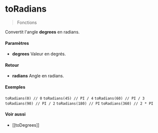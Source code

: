 # toRadians
> Fonctions

Convertit l'angle **degrees** en radians.

#### Paramètres

- **degrees** Valeur en degrés.

#### Retour

- **radians** Angle en radians.

#### Exemples

`toRadians(0) // 0`
`toRadians(45) // PI / 4`
`toRadians(60) // PI / 3`
`toRadians(90) // PI / 2`
`toRadians(180) // PI`
`toRadians(360) // 2 * PI`

#### Voir aussi

- [[toDegrees]]